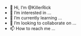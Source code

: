 - 👋 Hi, I’m @KillerRick
- 👀 I’m interested in ...
- 🌱 I’m currently learning ...
- 💞️ I’m looking to collaborate on ...
- 📫 How to reach me ...

<!---
KillerRick/KillerRick is a ✨ special ✨ repository because its `README.md` (this file) appears on your GitHub profile.
You can click the Preview link to take a look at your changes.
--->
